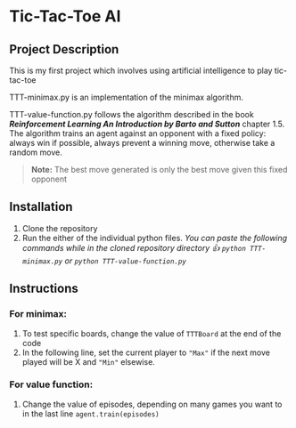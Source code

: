 # Tic-Tac-Toe AI
## Project Description
This is my first project which involves using artificial intelligence to play tic-tac-toe

TTT-minimax.py is an implementation of the minimax algorithm.

TTT-value-function.py follows the algorithm described in the book ***Reinforcement Learning An Introduction by Barto and Sutton*** chapter 1.5. The algorithm trains an agent against an opponent with a fixed policy: always win if possible, always prevent a winning move, otherwise take a random move.
> **Note:** The best move generated is only the best move given this fixed opponent

## Installation
1. Clone the repository
2. Run the either of the individual python files.
	*You can paste the following commands while in the cloned repository directory :thumbsup:
   `python TTT-minimax.py` or `python TTT-value-function.py`*
## Instructions
### For minimax:
1. To test specific boards, change the value of `TTTBoard` at the end of the code
2. In the following line, set the current player to `"Max"` if the next move played will be X and `"Min"` elsewise.
### For value function:
1. Change the value of episodes, depending on many games you want to in the last line `agent.train(episodes)`
